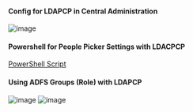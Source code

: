 
#### Config for LDAPCP in Central Administration

![image](https://cloud.githubusercontent.com/assets/12655223/25420319/e19863d0-2a57-11e7-8a3b-20d3d9645889.png)

#### Powershell for People Picker Settings with LDACPCP

[PowerShell Script](./PowerShell/LDAPCP-ClaimTypeMappings.ps1)

#### Using ADFS Groups (Role) with LDAPCP

![image](https://cloud.githubusercontent.com/assets/12655223/25431577/7931d27a-2a81-11e7-80ca-b349cdeb7c70.png)
![image](https://cloud.githubusercontent.com/assets/12655223/25431625/9f112040-2a81-11e7-9e9f-8afefc7a551b.png)

